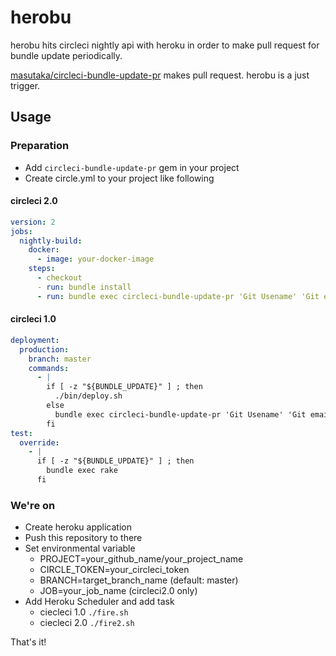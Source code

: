 # herobu

herobu hits circleci nightly api with heroku in order to make pull request for bundle update periodically.

[masutaka/circleci-bundle-update-pr](https://github.com/masutaka/circleci-bundle-update-pr) makes pull request. herobu is a just trigger.

## Usage

### Preparation

- Add `circleci-bundle-update-pr` gem in your project
- Create circle.yml to your project like following

#### circleci 2.0

```yaml
version: 2
jobs:
  nightly-build:
    docker:
      - image: your-docker-image
    steps:
      - checkout
      - run: bundle install
      - run: bundle exec circleci-bundle-update-pr 'Git Usename' 'Git email address'
```


#### circleci 1.0

```yaml
deployment:
  production:
    branch: master
    commands:
      - |
        if [ -z "${BUNDLE_UPDATE}" ] ; then
          ./bin/deploy.sh
        else
          bundle exec circleci-bundle-update-pr 'Git Usename' 'Git email address'
        fi
test:
  override:
    - |
      if [ -z "${BUNDLE_UPDATE}" ] ; then
        bundle exec rake
      fi
```

### We're on

- Create heroku application
- Push this repository to there
- Set environmental variable
    - PROJECT=your_github_name/your_project_name
    - CIRCLE_TOKEN=your_circleci_token
    - BRANCH=target_branch_name (default: master)    
    - JOB=your_job_name (circleci2.0 only)
- Add Heroku Scheduler and add task
  - ciecleci 1.0 `./fire.sh`
  - ciecleci 2.0 `./fire2.sh`

That's it!
